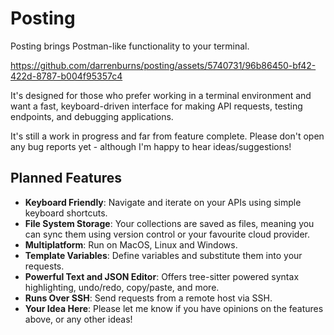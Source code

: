 # Posting

Posting brings Postman-like functionality to your terminal.

https://github.com/darrenburns/posting/assets/5740731/96b86450-bf42-422d-8787-b004f95357c4

It's designed for those who prefer working in a terminal environment and want a fast, keyboard-driven interface for making API requests, testing endpoints, and debugging applications.

It's still a work in progress and far from feature complete. Please don't open any bug reports yet - although I'm happy to hear ideas/suggestions!

## Planned Features

- **Keyboard Friendly**: Navigate and iterate on your APIs using simple keyboard shortcuts.
- **File System Storage**: Your collections are saved as files, meaning you can sync them using version control or your favourite cloud provider.
- **Multiplatform**: Run on MacOS, Linux and Windows.
- **Template Variables**: Define variables and substitute them into your requests.
- **Powerful Text and JSON Editor**: Offers tree-sitter powered syntax highlighting, undo/redo, copy/paste, and more.
- **Runs Over SSH**: Send requests from a remote host via SSH.
- **Your Idea Here**: Please let me know if you have opinions on the features above, or any other ideas!
